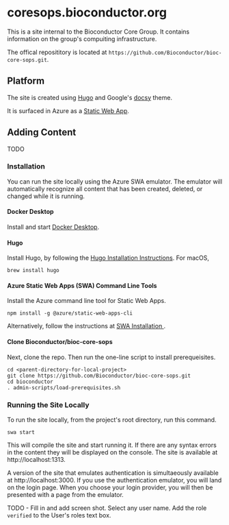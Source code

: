 
# coresops.bioconductor.org

This is a site internal to the Bioconductor Core Group. 
It contains information on the group's compuiting infrastructure.

The offical reposititory is located at `https://github.com/Bioconductor/bioc-core-sops.git`.

## Platform

The site is created using [Hugo](https://gohugo.io/) and Google's [docsy](https://docsy.dev) theme.

It is surfaced in Azure as a [Static Web App](https://learn.microsoft.com/en-us/azure/static-web-apps/).

## Adding Content

TODO

### Installation

You can run the site locally using the Azure SWA emulator. The emulator will automatically recognize all content that has been created, deleted, or changed while it is running.

#### Docker Desktop

Install and start [Docker Desktop](https://docs.docker.com/desktop/).

#### Hugo

Install Hugo, by following the [Hugo Installation Instructions](https://gohugo.io/installation/). For macOS,
```
brew install hugo
```

#### Azure Static Web Apps (SWA) Command Line Tools

Install the Azure command line tool for Static Web Apps.
```
npm install -g @azure/static-web-apps-cli
```
Alternatively, follow the instructions at [SWA Installation ](https://azure.github.io/static-web-apps-cli/).

#### Clone Bioconductor/bioc-core-sops
Next, clone the repo. Then run the one-line script to install prerequeisites.
```
cd <parent-directory-for-local-project>
git clone https://github.com/Bioconductor/bioc-core-sops.git
cd bioconductor
. admin-scripts/load-prerequisites.sh
```

### Running the Site Locally

To run the site locally, from the project's root directory, run this command.
```
swa start
```

This will compile the site and start running it. 
If there are any syntax errors in the content they will be displayed on the console.
The site is available at http://localhost:1313.

A version of the site that emulates authentication is simultaeously available at http://localhost:3000.
If you use the authentication emulator, you will land on the login page.
When you choose your login provider, you will then be presented with a page from the emulator.

TODO - Fill in and add screen shot.
Select any user name. Add the role `verified` to the User's roles text box.